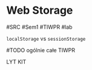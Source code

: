 # Web Storage
#SRC #Sem1 #TIWPR #lab 

`localStorage`
vs
`sessionStorage`

#TODO ogólnie całe TIWPR

LYT KIT